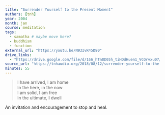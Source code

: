 ```yaml
---
title: "Surrender Yourself to the Present Moment"
authors: [tnh]
year: 2004
month: jan
course: meditation
tags:
  - samatha # maybe move here?
  - buddhism
  - function
external_url: "https://youtu.be/N93IvR45D80"
drive_links:
  - "https://drive.google.com/file/d/166_hTnOD05h_tiHDdHuen1_VCQrvxu07/view?usp=drivesdk"
source_url: "https://tnhaudio.org/2018/08/12/surrender-yourself-to-the-present-moment/"
minutes: 55
---
```


> I have arrived, I am home  
In the here, in the now  
I am solid, I am free  
In the ultimate, I dwell

An invitation and encouragement to stop and heal.
